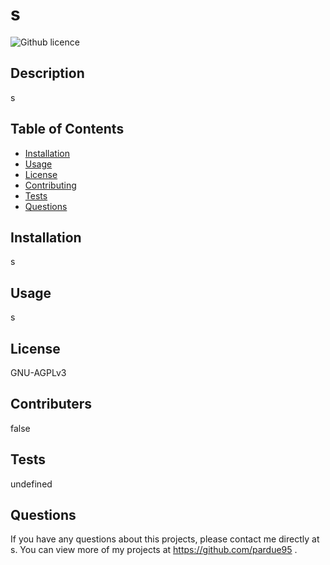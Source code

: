 # s
  ![Github licence](http://https://img.shields.io/badge/license-GNU-AGPLv3-blue.svg)
  ## Description 
  s
  ## Table of Contents
  * [Installation](#installation)
  * [Usage](#usage)
  * [License](#license)
  * [Contributing](#contributing)
  * [Tests](#tests)
  * [Questions](#questions)
  
  ## Installation 
  s
  ## Usage 
  s
  ## License
  GNU-AGPLv3
  ## Contributers
  false
  ## Tests
  undefined
  ## Questions
  If you have any questions about this projects, please contact me directly at s. You can view more of my projects at https://github.com/pardue95	.
